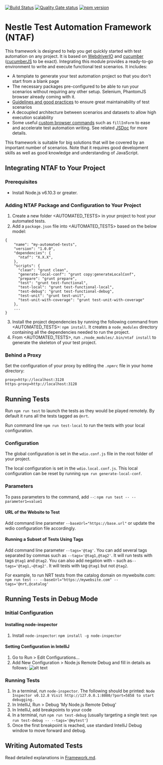 [![Build Status](https://travis-ci.org/nespresso/ntaf.svg?branch=master)](https://travis-ci.org/nespresso/ntaf)
[![Quality Gate status](https://sonarqube.com/api/badges/gate?key=ntaf)](https://sonarqube.com/dashboard/index/ntaf)
[![npm version](https://badge.fury.io/js/ntaf.svg)](https://badge.fury.io/js/ntaf)

# Nestle Test Automation Framework (NTAF)

This framework is designed to help you get quickly started with test automation on any project.
It is based on [WebdriverIO](http://webdriver.io/) and [cucumber](https://cucumber.io/) ([cucumberJS](https://github.com/cucumber/cucumber-js) to be exact).
Integrating this module provides a ready-to-go environment to write and execute functional test scenarios.
It includes:
* A template to generate your test automation project so that you don't start from a blank page
* The necessary packages pre-configured to be able to run your scenarios without requiring any other setup. Selenium, PhantomJS browser already coming with it.
* [Guidelines and good practices](https://github.com/nespresso/ntaf/blob/master/template/doc/Framework.md) to ensure great maintainability of test scenarios
* A decoupled architecture between scenarios and datasets to allow high execution scalability
* Some useful [custom browser commands](http://webdriver.io/guide/usage/customcommands.html) such as `fillInForm` to ease and accelerate test automation writing. See related [JSDoc](https://nespresso.github.io/ntaf/) for more details.

This framework is suitable for big solutions that will be covered by an important number of scenarios.
Note that it requires good development skills as well as good knowledge and understanding of JavaScript.

## Integrating NTAF to Your Project

### Prerequisites
* Install Node.js v6.10.3 or greater.

### Adding NTAF Package and Configuration to Your Project
1. Create a new folder <AUTOMATED_TESTS> in your project to host your automated tests.
2. Add a `package.json` file into <AUTOMATED_TESTS> based on the below model:
```
{
    "name": "my-automated-tests",
    "version": "1.0.0",
    "dependencies": {
      "ntaf": "X.X.X",
    },
    "scripts": {
      "clean": "grunt clean",
      "generate-local-conf": "grunt copy:generateLocalConf",
      "prepare": "grunt prepare",
      "test": "grunt test-functional",
      "test-local": "grunt test-functional-local",
      "test-debug": "grunt test-functional-debug",
      "test-unit": "grunt test-unit",
      "test-unit-with-coverage": "grunt test-unit-with-coverage"
    },
    ...
}    
```
3. Install the project dependencies by running the following command from <AUTOMATED_TESTS>: `npm install`. It creates a `node_modules` directory containing all the dependencies needed to run the project.
4. From <AUTOMATED_TESTS>, run `./node_modules/.bin/ntaf install` to generate the skeleton of your test project.

### Behind a Proxy
Set the configuration of your proxy by editing the `.npmrc` file in your home directory:
```
proxy=http://localhost:3128
https-proxy=http://localhost:3128
```


## Running Tests
Run `npm run test` to launch the tests as they would be played remotely.
By default it runs all the tests tagged as `@nrt`.

Run command line `npm run test-local` to run the tests with your local configuration.

### Configuration
The global configuration is set in the `wdio.conf.js` file in the root folder of your project.

The local configuration is set in the `wdio.local.conf.js`. This local configuration can be reset by running `npm run generate-local-conf`.

### Parameters
To pass parameters to the command, add `--`: `npm run test -- --parameter1=value1`

#### URL of the Website to Test
Add command line parameter `--baseUrl="https://base.url"` or update the wdio configuration file accordingly.

#### Running a Subset of Tests Using Tags
Add command line parameter `--tags='@tag'`.
You can add several tags separated by commas such as `--tags='@tag1,@tag2'`. It will run tests with tags `@tag1` and `@tag2`.
You can also add negation with `~` such as`--tags='@tag1,~@tag2'`. It will tests with tag `@tag1` but not `@tag2`.

For example, to run NRT tests from the catalog domain on mywebsite.com:
`npm run test -- --baseUrl="https://mywebsite.com" --tags='@nrt,@catalog'`


## Running Tests in Debug Mode

### Initial Configuration

#### Installing node-inspector
1. Install `node-inspector`: `npm install -g node-inspector`

#### Setting Configuration in IntelliJ
1. Go to Run > Edit Configurations...
1. Add New Configuration > Node.js Remote Debug and fill in details as follows:
![alt text](https://raw.githubusercontent.com/nespresso/ntaf/master/template/doc/resources/intellij-debug-configuration.png "Name: My Node.js Remote Debug / Host: 127.0.0.1 / Port: 5859")

### Running Tests
1. In a terminal, run `node-inspector`. The following should be printed:
`Node Inspector v0.12.8
 Visit http://127.0.0.1:8080/?port=5858 to start debugging.
`
1. In IntelliJ, Run > Debug 'My Node.js Remote Debug'
1. In IntelliJ, add breakpoints to your code
1. In a terminal, run `npm run test-debug` (usually targeting a single test: `npm run test-debug -- --tags='@mytest'`)
1. Once the first breakpoint is reached, use standard IntelliJ Debug window to move forward and debug.


## Writing Automated Tests
Read detailed explanations in [Framework.md](https://github.com/nespresso/ntaf/blob/master/template/doc/Framework.md).
